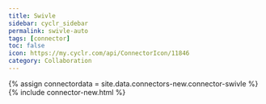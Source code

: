 ```yaml
---
title: Swivle
sidebar: cyclr_sidebar
permalink: swivle-auto
tags: [connector]
toc: false
icon: https://my.cyclr.com/api/ConnectorIcon/11846
category: Collaboration
---
```

{% assign connectordata = site.data.connectors-new.connector-swivle %}
{% include connector-new.html %}	